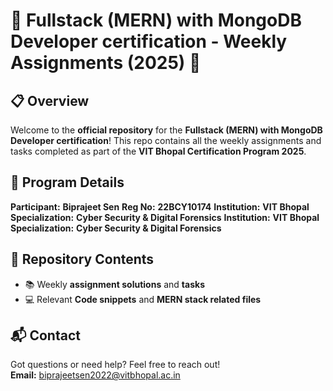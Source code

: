 # 🚀 Fullstack (MERN) with MongoDB Developer certification - Weekly Assignments (2025) 🚀

## 📋 Overview

Welcome to the **official repository** for the **Fullstack (MERN) with MongoDB Developer certification**! This repo contains all the weekly assignments and tasks completed as part of the **VIT Bhopal Certification Program 2025**.

## 📝 Program Details

**Participant:** **Biprajeet Sen**
**Reg No:** **22BCY10174**
**Institution:** **VIT Bhopal**  
**Specialization:** **Cyber Security & Digital Forensics**
**Institution:** **VIT Bhopal**  
**Specialization:** **Cyber Security & Digital Forensics**

## 📂 Repository Contents

- 📚 Weekly **assignment solutions** and **tasks**
- 💻 Relevant **Code snippets** and **MERN stack related files** 

## 📬 Contact

Got questions or need help? Feel free to reach out!  
**Email:** [biprajeetsen2022@vitbhopal.ac.in](mailto:biprajeetsen2022@vitbhopal.ac.in)
